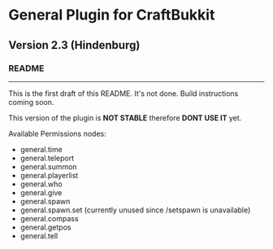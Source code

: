 # General Plugin for CraftBukkit #
## Version 2.3 (Hindenburg)
### README
- - -
This is the first draft of this README. It's not done. Build instructions coming soon.

This version of the plugin is **NOT STABLE** therefore **DONT USE IT** yet.

Available Permissions nodes:
- general.time
- general.teleport
- general.summon
- general.playerlist
- general.who
- general.give
- general.spawn
- general.spawn.set (currently unused since /setspawn is unavailable)
- general.compass
- general.getpos
- general.tell
